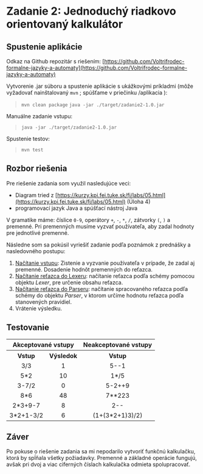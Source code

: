 # Zadanie 2: Jednoduchý riadkovo orientovaný kalkulátor

## Spustenie aplikácie

Odkaz na Github repozitár s riešením: [https://github.com/Voltrifrodec-formalne-jazyky-a-automaty](https://github.com/Voltrifrodec-formalne-jazyky-a-automaty)

Vytvorenie .jar súboru a spustenie aplikácie s ukážkovými príkladmi (môže vyžadovať
nainštalovaný `mvn` ; spúšťame v priečinku /aplikacia ):
> `mvn clean package`
> `java -jar ./target/zadanie2-1.0.jar`

Manuálne zadanie vstupu:
> `java -jar ./target/zadanie2-1.0.jar`

Spustenie testov:
> `mvn test`

## Rozbor riešenia

Pre riešenie zadania som využil nasledujúce veci:
- Diagram tried z [https://kurzy.kpi.fei.tuke.sk/fj/labs/05.html](https://kurzy.kpi.fei.tuke.sk/fj/labs/05.html) (Úloha 4)
- programovací jazyk Java a spúšťací nástroj Java

V gramatike máme: číslice `0-9`, operátory `+`, `-`, `*`, `/`, zátvorky `(`, `)` a premenné. Pri premenných musíme vyzvať používateľa, aby zadal hodnoty pre jednotlivé premenné.  

Následne som sa pokúsil vyriešiť zadanie podľa poznámok z prednášky a nasledovného postupu:
  
  1. <u>Načítanie vstupu</u>: Zistenie a vyzvanie používateľa v prípade, že zadal aj premenné. Dosadenie hodnôt premenných do reťazca.
  2. <u>Načítanie reťazca do Lexeru</u>: načítanie reťazca podľa schémy pomocou objektu *Lexer*, pre určenie obsahu reťazca.
  3. <u>Načítanie reťazca do Parseru</u>: načítanie spracovaného reťazca podľa schémy do objektu *Parser*, v ktorom určíme hodnotu reťazca podľa stanovených pravidiel.
  4. Vrátenie výsledku.

## Testovanie

<table>
    <tr>
        <th colspan=2>Akceptované vstupy</th>
        <th colspan=2>Neakceptované vstupy</th>
    </tr>
    <tr>
        <th>Vstup</th>
        <th>Výsledok</th>
        <th colspan=2>Vstup</th>
    </tr>
    <tr>
        <td align=center>3/3</td>
        <td align=center>1</td>
        <td align=center>5--1</td>
    </tr>
    <tr>
        <td align=center>5*2</td>
        <td align=center>10</td>
        <td align=center>1*/5</td>
    </tr>
    <tr>
        <td align=center>3-7/2</td>
        <td align=center>0</td>
        <td align=center>5-2++9</td>
    </tr>
    <tr>
        <td align=center>8*6</td>
        <td align=center>48</td>
        <td align=center>7**223</td>
    </tr>
    <tr>
        <td align=center>2*3+9-7</td>
        <td align=center>8</td>
        <td align=center>2--</td>
    </tr>
    <tr>
        <td align=center>3*2+1-3/2</td>
        <td align=center>6</td>
        <td align=center>(1+(3*2+1)3)/2)</td>
    </tr>
</table>

## Záver
Po pokuse o riešenie zadania sa mi nepodarilo vytvoriť funkčnú kalkulačku, ktorá by spĺňala všetky požiadavky. Premenné a základné operácie fungujú, avšak pri dvoj a viac ciferných číslach kalkulačka odmieta spolupracovať.
